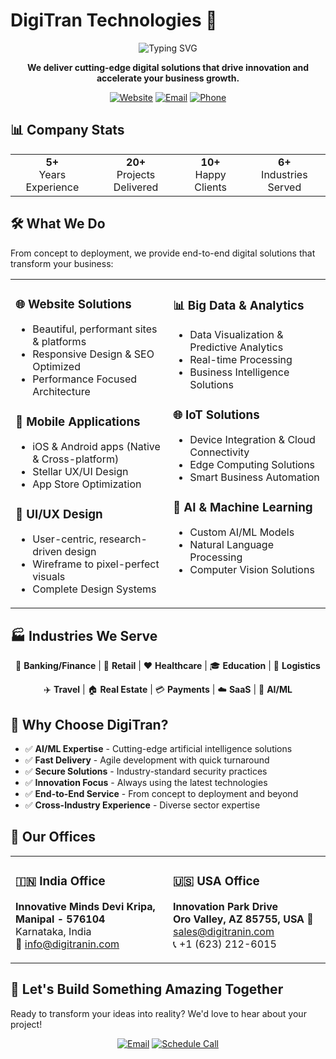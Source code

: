 # DigiTran Technologies 🚀
<div align="center">
  <img src="https://readme-typing-svg.herokuapp.com?font=Fira+Code&size=30&duration=3000&pause=1000&color=2196F3&center=true&vCenter=true&width=600&lines=Transforming+Ideas+Into+Reality;Cutting-Edge+Digital+Solutions;AI%2FML+%7C+Web+%7C+Mobile+%7C+IoT" alt="Typing SVG" />
</div>
<p align="center">
  <strong>We deliver cutting-edge digital solutions that drive innovation and accelerate your business growth.</strong>
</p>
<div align="center">
  
  [![Website](https://img.shields.io/badge/Website-digitranin.com-blue?style=for-the-badge&logo=google-chrome)](https://digitranin.com)
  [![Email](https://img.shields.io/badge/Email-info@digitranin.com-red?style=for-the-badge&logo=gmail)](mailto:info@digitranin.com)
  [![Phone](https://img.shields.io/badge/Phone-+1%20(612)%20445--0260-green?style=for-the-badge&logo=phone)](tel:+16124450260)
  
</div>

## 📊 Company Stats
<div align="center">
  <table>
    <tr>
      <td align="center"><strong>5+</strong><br/>Years Experience</td>
      <td align="center"><strong>20+</strong><br/>Projects Delivered</td>
      <td align="center"><strong>10+</strong><br/>Happy Clients</td>
      <td align="center"><strong>6+</strong><br/>Industries Served</td>
    </tr>
  </table>
</div>

## 🛠️ What We Do
From concept to deployment, we provide end-to-end digital solutions that transform your business:

<table>
<tr>
<td width="50%" valign="top">

### 🌐 **Website Solutions**
- Beautiful, performant sites & platforms
- Responsive Design & SEO Optimized
- Performance Focused Architecture

### 📱 **Mobile Applications**
- iOS & Android apps (Native & Cross-platform)
- Stellar UX/UI Design
- App Store Optimization

### 🎨 **UI/UX Design**
- User-centric, research-driven design
- Wireframe to pixel-perfect visuals
- Complete Design Systems

</td>
<td width="50%" valign="top">

### 📊 **Big Data & Analytics**
- Data Visualization & Predictive Analytics
- Real-time Processing
- Business Intelligence Solutions

### 🌐 **IoT Solutions**
- Device Integration & Cloud Connectivity
- Edge Computing Solutions
- Smart Business Automation

### 🧠 **AI & Machine Learning**
- Custom AI/ML Models
- Natural Language Processing
- Computer Vision Solutions

</td>
</tr>
</table>

## 🏭 Industries We Serve
<div align="center">
  
  🏦 **Banking/Finance** | 🛒 **Retail** | ❤️ **Healthcare** | 🎓 **Education** | 🚚 **Logistics**
  
  ✈️ **Travel** | 🏠 **Real Estate** | 💳 **Payments** | ☁️ **SaaS** | 🤖 **AI/ML**
  
</div>

## 🌟 Why Choose DigiTran?
- ✅ **AI/ML Expertise** - Cutting-edge artificial intelligence solutions
- ✅ **Fast Delivery** - Agile development with quick turnaround
- ✅ **Secure Solutions** - Industry-standard security practices
- ✅ **Innovation Focus** - Always using the latest technologies
- ✅ **End-to-End Service** - From concept to deployment and beyond
- ✅ **Cross-Industry Experience** - Diverse sector expertise

## 🏢 Our Offices

<table>
<tr>
<td width="50%" valign="top">

### 🇮🇳 India Office
**Innovative Minds**
**Devi Kripa, Manipal - 576104**  
Karnataka, India  
📧 info@digitranin.com

</td>
<td width="50%" valign="top">

### 🇺🇸 USA Office
**Innovation Park Drive**  
**Oro Valley, AZ 85755, USA**
📧 sales@digitranin.com  
📞 +1 (623) 212-6015

</td>
</tr>
</table>

## 🤝 Let's Build Something Amazing Together
Ready to transform your ideas into reality? We'd love to hear about your project!
<div align="center">
  
  [![Email](https://img.shields.io/badge/Get%20Quote-info@digitranin.com-blue?style=for-the-badge&logo=mail.ru)](mailto:info@digitranin.com)
  [![Schedule Call](https://img.shields.io/badge/Schedule%20Call-+1%20(612)%20445--0260-green?style=for-the-badge&logo=phone)](tel:+16124450260)
  
</div>
